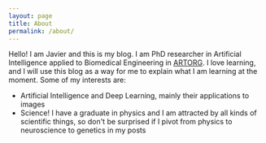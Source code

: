 ```yaml
---
layout: page
title: About
permalink: /about/
---
```


Hello! I am Javier and this is my blog. I am PhD researcher in Artificial Intelligence applied to Biomedical Engineering in [ARTORG](https://www.artorg.unibe.ch/index_eng.html). I love learning, and I will use this blog as a way for me to explain what I am learning at the moment. Some of my interests are:
* Artificial Intelligence and Deep Learning, mainly their applications to images
* Science! I have a graduate in physics and I am attracted by all kinds of scientific things, so don't be surprised if I pivot from physics to neuroscience to genetics in my posts

